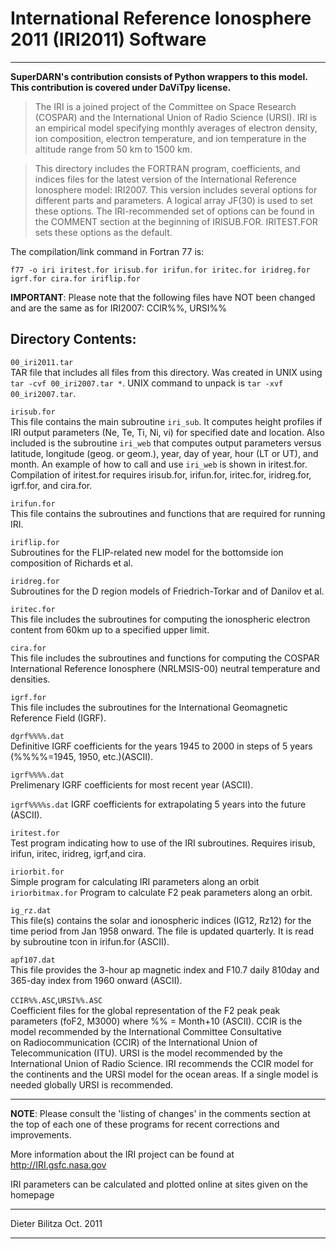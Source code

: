 International Reference Ionosphere 2011 (IRI2011) Software
==========================================================
----------------------------------------------------------

**SuperDARN's contribution consists of Python wrappers to this model. This contribution is covered under DaViTpy license.**

>The IRI is a joined project of the Committee on Space Research (COSPAR) and the 
International Union of Radio Science (URSI). IRI is an empirical model specifying
monthly averages of electron density, ion composition, electron temperature, and 
ion temperature in the altitude range from 50 km to 1500 km.

>This directory includes the FORTRAN program, coefficients, and indices files for 
the latest version of the International Reference Ionosphere model: IRI2007. This
version includes several options for different parts and parameters. A logical
array JF(30) is used to set these options. The IRI-recommended set of options
can be found in the COMMENT section at the beginning of IRISUB.FOR. IRITEST.FOR 
sets these options as the default.

The compilation/link command in Fortran 77 is:

    f77 -o iri iritest.for irisub.for irifun.for iritec.for iridreg.for igrf.for cira.for iriflip.for


__IMPORTANT__: Please note that the following files have NOT been changed and are the
same as for IRI2007: CCIR%%, URSI%%
 
Directory Contents:
-----------------------------------------------------------------------------------

`00_iri2011.tar`    
                TAR file that includes all files from this directory. Was created
                in UNIX using `tar -cvf 00_iri2007.tar *`. UNIX command to unpack
                is `tar -xvf 00_iri2007.tar`. 
				 
`irisub.for`    
                This file contains the main subroutine `iri_sub`. It computes 
                height profiles if IRI output parameters (Ne, Te, Ti, Ni, vi) 
                for specified date and location. Also included is the 
                subroutine `iri_web` that computes output parameters versus
                latitude, longitude (geog. or geom.), year, day of year, hour 
                (LT or UT), and month. An example of how to call and use `iri_web` 
                is shown in iritest.for. Compilation of iritest.for requires
                irisub.for, irifun.for, iritec.for, iridreg.for, igrf.for, and
                cira.for.

`irifun.for`    
                This file contains the subroutines and functions that are 
                required for running IRI.


`iriflip.for`   
                Subroutines for the FLIP-related new model for the bottomside
                ion composition of Richards et al.
                
`iridreg.for`   
                Subroutines for the D region models of Friedrich-Torkar
                and of Danilov et al.

`iritec.for`    
                This file includes the subroutines for computing the ionospheric 
                electron content from 60km up to a specified upper limit. 

`cira.for`      
                This file includes the subroutines and functions for computing 
                the COSPAR International Reference Ionosphere (NRLMSIS-00) 
                neutral temperature and densities. 

`igrf.for`      
                This file includes the subroutines for the International
                Geomagnetic Reference Field (IGRF).

`dgrf%%%%.dat`  
                Definitive IGRF coefficients for the years 1945 to 2000 in steps
                of 5 years (%%%%=1945, 1950, etc.)(ASCII).

`igrf%%%%.dat`  
                Prelimenary IGRF coefficients for most recent year (ASCII).

`igrf%%%%s.dat` 
                IGRF coefficients for extrapolating 5 years into the future (ASCII).

`iritest.for` 	
                Test program indicating how to use of the IRI subroutines. 
                Requires irisub, irifun, iritec, iridreg, igrf,and cira.
                
`iriorbit.for`	
                Simple program for calculating IRI parameters along an orbit
`iriorbitmax.for` 
                Program to calculate F2 peak parameters along an orbit.

`ig_rz.dat`     
                This file(s) contains the solar and ionospheric indices (IG12, Rz12) 
                for the time period from Jan 1958 onward. The file is updated 
                quarterly. It is read by subroutine tcon in irifun.for (ASCII). 
               
`apf107.dat`    
                This file provides the 3-hour ap magnetic index and F10.7 daily
                810day and 365-day index from 1960 onward (ASCII).

`CCIR%%.ASC`,`URSI%%.ASC`    
                Coefficient files for the global representation of the F2 peak
            	peak parameters (foF2, M3000) where %% = Month+10 (ASCII). CCIR is
                the model recommended by the International Committee Consultative  
                on Radiocommunication (CCIR) of the International Union of 
                Telecommunication (ITU). URSI is the model recommended by the 
                International Union of Radio Science. IRI recommends the CCIR
                model for the continents and the URSI model for the ocean areas.
                If a single model is needed globally URSI is recommended.

-----------------------------------------------------------------------------------

__NOTE__: Please consult the 'listing of changes' in the comments section at the top 
of each one of these programs for recent corrections and improvements.

More information about the IRI project can be found at  <http://IRI.gsfc.nasa.gov>

IRI parameters can be calculated and plotted online at sites given on the homepage

***
Dieter Bilitza
Oct. 2011
***
